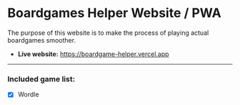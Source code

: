 # Boardgames Helper Website / PWA

The purpose of this website is to make the process of playing actual boardgames smoother.

- <strong>Live website:</strong> https://boardgame-helper.vercel.app

---

### Included game list:

- [x] Wordle
